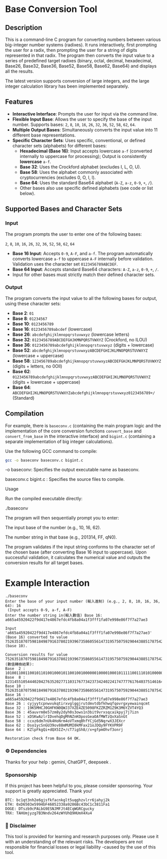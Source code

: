 # Base Conversion Tool

## Description

This is a command-line C program for converting numbers between various big-integer number systems (radixes). It runs interactively, first prompting the user for a radix, then prompting the user for a string of digits represented in that radix. The program then converts the input value to a series of predefined target radixes (binary, octal, decimal, hexadecimal, Base26, Base32, Base36, Base52, Base58, Base62, Base64) and displays all the results.

The latest version supports conversion of large integers, and the large integer calculation library has been implemented separately.

## Features

*   **Interactive Interface**: Prompts the user for input via the command line.
*   **Flexible Input Base**: Allows the user to specify the base of the input number. Supports bases: `2`, `8`, `10`, `16`, `26`, `32`, `36`, `52`, `58`, `62`, `64`.
*   **Multiple Output Bases**: Simultaneously converts the input value into 11 different base representations.
*   **Specific Character Sets**: Uses specific, conventional, or defined character sets (alphabets) for different bases:
    *   **Hexadecimal (Base 16)**: Input accepts lowercase `a-f` (converted internally to uppercase for processing); Output is consistently **lowercase** `a-f`.
    *   **Base 32**: Uses the Crockford alphabet (excludes I, L, O, U).
    *   **Base 58**: Uses the alphabet commonly associated with cryptocurrencies (excludes 0, O, I, l).
    *   **Base 64**: Uses the standard Base64 alphabet (`A-Z`, `a-z`, `0-9`, `+`, `/`).
    *   Other bases also use specific defined alphabets (see code or list below).

## Supported Bases and Character Sets

### Input

The program prompts the user to enter one of the following bases:

`2`, `8`, `10`, `16`, `26`, `32`, `36`, `52`, `58`, `62`, `64`

*   **Base 16 Input**: Accepts `0-9`, `A-F`, and `a-f`. The program automatically converts lowercase `a-f` to uppercase `A-F` internally before validation. Validation uses the character set `0123456789ABCDEF`.
*   **Base 64 Input**: Accepts standard Base64 characters: `A-Z`, `a-z`, `0-9`, `+`, `/`.
*   Input for other bases must strictly match their defined character sets.

### Output

The program converts the input value to all the following bases for output, using these character sets:

*   **Base  2**: `01`
*   **Base  8**: `01234567`
*   **Base 10**: `0123456789`
*   **Base 16**: `0123456789abcdef` (lowercase)
*   **Base 26**: `abcdefghijklmnopqrstuvwxyz` (lowercase letters)
*   **Base 32**: `0123456789ABCDEFGHJKMNPQRSTVWXYZ` (Crockford, no ILOU)
*   **Base 36**: `0123456789abcdefghijklmnopqrstuvwxyz` (digits + lowercase)
*   **Base 52**: `abcdefghijklmnopqrstuvwxyzABCDEFGHIJKLMNOPQRSTUVWXYZ` (lowercase + uppercase)
*   **Base 58**: `123456789abcdefghijkmnopqrstuvwxyzABCDEFGHJKLMNPQRSTUVWXYZ` (digits + letters, no 0OIl)
*   **Base 62**: `0123456789abcdefghijklmnopqrstuvwxyzABCDEFGHIJKLMNOPQRSTUVWXYZ` (digits + lowercase + uppercase)
*   **Base 64**: `ABCDEFGHIJKLMNOPQRSTUVWXYZabcdefghijklmnopqrstuvwxyz0123456789+/` (Standard)

## Compilation

For example, there is `baseconv.c` (containing the main program logic and the implementation of the core conversion functions `convert_base` and `convert_from_base` in the interactive interface) and `bigint.c` (containing a separate implementation of big integer calculations).

Use the following GCC command to compile:

```bash
gcc -o baseconv baseconv.c bigint.c
```

-o baseconv: Specifies the output executable name as baseconv.

baseconv.c bigint.c : Specifies the source files to compile.



Usage

Run the compiled executable directly:

./baseconv

The program will then sequentially prompt you to enter:

The input base of the number (e.g., 10, 16, 62).

The number string in that base (e.g., 201314, FF, qN0).

The program validates if the input string conforms to the character set of the chosen base (after converting Base 16 input to uppercase). Upon successful validation, it calculates the numerical value and outputs the conversion results for all target bases.

# Example Interaction
```
./baseconv
Enter the base of your input number (輸入進制) (e.g., 2, 8, 10, 16, 36, 64): 16
 (Input accepts 0-9, a-f, A-F)
Enter the number string in(輸入數值) Base 16: a665a45920422f9d417e4867efdc4fb8a04a1f3fff1fa07e998e86f7f7a27ae3

Input 'a665a45920422f9d417e4867efdc4fb8a04a1f3fff1fa07e998e86f7f7a27ae3' (Base 16) converted to value 75263518707598184987916378021939673586055614731957507592904438851787542395619 (base 10).

Conversion results for value 75263518707598184987916378021939673586055614731957507592904438851787542395619 (數值轉換結果):
Base  2 : 1010011001100101101001000101100100100000010000100010111110011101010000010111111001001000011001111110111111011100010011111011100010100000010010100001111100111111111111110001111110100000011111101001100110001110100001101111011111110111101000100111101011100011
Base  8 : 12314551054440204276352027711031767734237342402241747777617640375146164157376750475343
Base 10 : 75263518707598184987916378021939673586055614731957507592904438851787542395619
Base 16 : a665a45920422f9d417e4867efdc4fb8a04a1f3fff1fa07e998e86f7f7a27ae3
Base 26 : cyjyytcpnwvukqtirxvglggjrutdmvtdbfkhwqfqovrgxyewainqcmt
Base 32 : 19K5MHCJ0GHFKN0QWJ37XZE4ZE5098FKZZRZM1Z9K3M6YZVT4YQ3
Base 36 : 45auvrm8e57zm8y2dyh0s3ows1n3bit9vrxsqcaikpyj7j7izn
Base 52 : xDSKwAzlrIDvehqDgMhNZnKOposGeaOAfMWTzQvXaSnGt
Base 58 : ccxz6dm7nUk4HoNrm4oVTxmqBhfYCjGd5NqrwX3JEXcr
Base 62 : Dso1ycSnGU39ov88mMUMI0kMFax21oJDQy9FYKVPR9F
Base 64 : KZlpFkgQi+dQX5IZ+/cT7igSh8//x+gfpmOhvf3onrj

Restoration check from Base 64 OK.

```
### ⚙️ Dependencies


Thanks for your help : gemini, ChatGPT, deepseek .

### Sponsorship
If this project has been helpful to you, please consider sponsoring. Your support is greatly appreciated. Thank you!
```
BTC: bc1qt3nh2e6gjsfkfacnkglt5uqghzvlrr6jahyj2k
ETH: 0xD6503e5994bF46052338a9286Bc43bC1c3811Fa1
DOGE: DTszb9cPALbG9ESNJMFJt4ECqWGRCgucky
TRX: TAHUmjyzg7B3Nndv264zWYUhQ9HUmX4Xu4
```
### 📜 Disclaimer

This tool is provided for learning and research purposes only. Please use it with an understanding of the relevant risks. The developers are not responsible for financial losses or legal liability -caused by the use of this tool.

